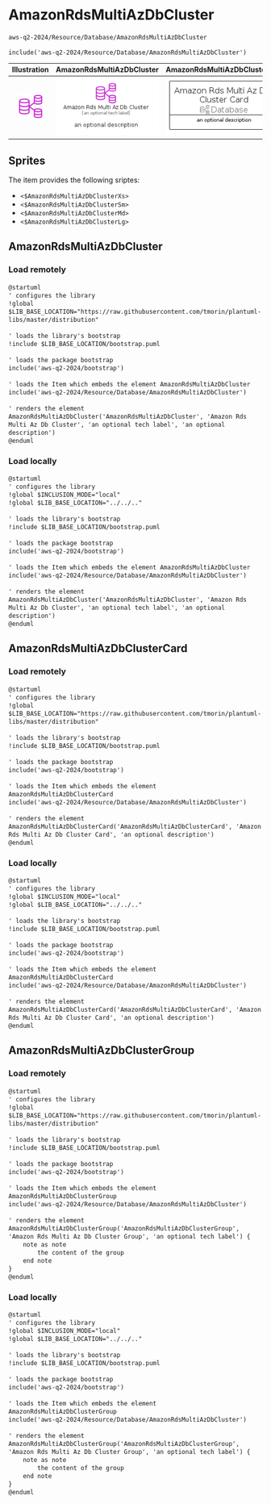 # AmazonRdsMultiAzDbCluster


```text
aws-q2-2024/Resource/Database/AmazonRdsMultiAzDbCluster
```

```text
include('aws-q2-2024/Resource/Database/AmazonRdsMultiAzDbCluster')
```



| Illustration | AmazonRdsMultiAzDbCluster | AmazonRdsMultiAzDbClusterCard | AmazonRdsMultiAzDbClusterGroup |
| :---: | :---: | :---: | :---: |
| ![illustration for Illustration](../../../aws-q2-2024/Resource/Database/AmazonRdsMultiAzDbCluster.png) | ![illustration for AmazonRdsMultiAzDbCluster](../../../aws-q2-2024/Resource/Database/AmazonRdsMultiAzDbCluster.Local.png) | ![illustration for AmazonRdsMultiAzDbClusterCard](../../../aws-q2-2024/Resource/Database/AmazonRdsMultiAzDbClusterCard.Local.png) | ![illustration for AmazonRdsMultiAzDbClusterGroup](../../../aws-q2-2024/Resource/Database/AmazonRdsMultiAzDbClusterGroup.Local.png) |



## Sprites
The item provides the following sriptes:

- `<$AmazonRdsMultiAzDbClusterXs>`
- `<$AmazonRdsMultiAzDbClusterSm>`
- `<$AmazonRdsMultiAzDbClusterMd>`
- `<$AmazonRdsMultiAzDbClusterLg>`





## AmazonRdsMultiAzDbCluster

### Load remotely
```plantuml
@startuml
' configures the library
!global $LIB_BASE_LOCATION="https://raw.githubusercontent.com/tmorin/plantuml-libs/master/distribution"

' loads the library's bootstrap
!include $LIB_BASE_LOCATION/bootstrap.puml

' loads the package bootstrap
include('aws-q2-2024/bootstrap')

' loads the Item which embeds the element AmazonRdsMultiAzDbCluster
include('aws-q2-2024/Resource/Database/AmazonRdsMultiAzDbCluster')

' renders the element
AmazonRdsMultiAzDbCluster('AmazonRdsMultiAzDbCluster', 'Amazon Rds Multi Az Db Cluster', 'an optional tech label', 'an optional description')
@enduml
```

### Load locally
```plantuml
@startuml
' configures the library
!global $INCLUSION_MODE="local"
!global $LIB_BASE_LOCATION="../../.."

' loads the library's bootstrap
!include $LIB_BASE_LOCATION/bootstrap.puml

' loads the package bootstrap
include('aws-q2-2024/bootstrap')

' loads the Item which embeds the element AmazonRdsMultiAzDbCluster
include('aws-q2-2024/Resource/Database/AmazonRdsMultiAzDbCluster')

' renders the element
AmazonRdsMultiAzDbCluster('AmazonRdsMultiAzDbCluster', 'Amazon Rds Multi Az Db Cluster', 'an optional tech label', 'an optional description')
@enduml
```

## AmazonRdsMultiAzDbClusterCard

### Load remotely
```plantuml
@startuml
' configures the library
!global $LIB_BASE_LOCATION="https://raw.githubusercontent.com/tmorin/plantuml-libs/master/distribution"

' loads the library's bootstrap
!include $LIB_BASE_LOCATION/bootstrap.puml

' loads the package bootstrap
include('aws-q2-2024/bootstrap')

' loads the Item which embeds the element AmazonRdsMultiAzDbClusterCard
include('aws-q2-2024/Resource/Database/AmazonRdsMultiAzDbCluster')

' renders the element
AmazonRdsMultiAzDbClusterCard('AmazonRdsMultiAzDbClusterCard', 'Amazon Rds Multi Az Db Cluster Card', 'an optional description')
@enduml
```

### Load locally
```plantuml
@startuml
' configures the library
!global $INCLUSION_MODE="local"
!global $LIB_BASE_LOCATION="../../.."

' loads the library's bootstrap
!include $LIB_BASE_LOCATION/bootstrap.puml

' loads the package bootstrap
include('aws-q2-2024/bootstrap')

' loads the Item which embeds the element AmazonRdsMultiAzDbClusterCard
include('aws-q2-2024/Resource/Database/AmazonRdsMultiAzDbCluster')

' renders the element
AmazonRdsMultiAzDbClusterCard('AmazonRdsMultiAzDbClusterCard', 'Amazon Rds Multi Az Db Cluster Card', 'an optional description')
@enduml
```

## AmazonRdsMultiAzDbClusterGroup

### Load remotely
```plantuml
@startuml
' configures the library
!global $LIB_BASE_LOCATION="https://raw.githubusercontent.com/tmorin/plantuml-libs/master/distribution"

' loads the library's bootstrap
!include $LIB_BASE_LOCATION/bootstrap.puml

' loads the package bootstrap
include('aws-q2-2024/bootstrap')

' loads the Item which embeds the element AmazonRdsMultiAzDbClusterGroup
include('aws-q2-2024/Resource/Database/AmazonRdsMultiAzDbCluster')

' renders the element
AmazonRdsMultiAzDbClusterGroup('AmazonRdsMultiAzDbClusterGroup', 'Amazon Rds Multi Az Db Cluster Group', 'an optional tech label') {
    note as note
        the content of the group
    end note
}
@enduml
```

### Load locally
```plantuml
@startuml
' configures the library
!global $INCLUSION_MODE="local"
!global $LIB_BASE_LOCATION="../../.."

' loads the library's bootstrap
!include $LIB_BASE_LOCATION/bootstrap.puml

' loads the package bootstrap
include('aws-q2-2024/bootstrap')

' loads the Item which embeds the element AmazonRdsMultiAzDbClusterGroup
include('aws-q2-2024/Resource/Database/AmazonRdsMultiAzDbCluster')

' renders the element
AmazonRdsMultiAzDbClusterGroup('AmazonRdsMultiAzDbClusterGroup', 'Amazon Rds Multi Az Db Cluster Group', 'an optional tech label') {
    note as note
        the content of the group
    end note
}
@enduml
```

